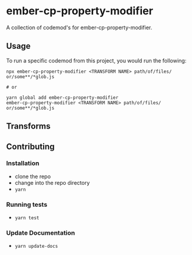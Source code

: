 # ember-cp-property-modifier


A collection of codemod's for ember-cp-property-modifier.

## Usage

To run a specific codemod from this project, you would run the following:

```
npx ember-cp-property-modifier <TRANSFORM NAME> path/of/files/ or/some**/*glob.js

# or

yarn global add ember-cp-property-modifier
ember-cp-property-modifier <TRANSFORM NAME> path/of/files/ or/some**/*glob.js
```

## Transforms

<!--TRANSFORMS_START-->
<!--TRANSFORMS_END-->

## Contributing

### Installation

* clone the repo
* change into the repo directory
* `yarn`

### Running tests

* `yarn test`

### Update Documentation

* `yarn update-docs`